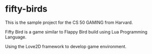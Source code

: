 # fifty-birds

This is the sample project for the CS 50 GAMING from Harvard.

Fifty Bird is a game similar to Flappy Bird build using Lua Programming Language.

Using the Love2D framework to develop game environment.
